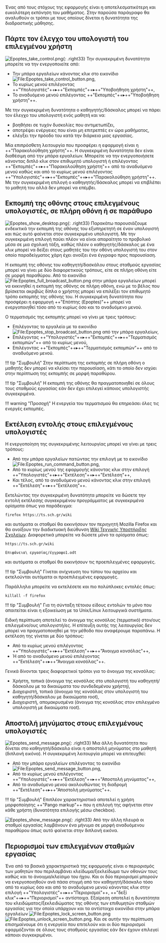 Ένας από τους στόχους της εφαρμογής είναι η αποτελεσματικότερη και
ευκολότερη εκπόνηση του μαθήματος. Στην παρούσα παράγραφο θα
αναλυθούν οι τρόποι με τους οποίους δίνεται η δυνατότητα της
διαδραστικής μάθησης.

## Πάρτε τον έλεγχο του υπολογιστή του επιλεγμένου χρήστη

![Epoptes_take_control.png](Epoptes_take_control.png){: .right33}
Την συγκεκριμένη δυνατότητα μπορείτε να την ενεργοποιείτε από:

  - Την μπάρα εργαλείων κάνοντας κλικ στο εικονίδιο
    ![<File:Epoptes_take_control_button.png>](Epoptes_take_control_button.png),
  - Το κυρίως μενού επιλέγοντας ++"Υπολογιστές"++▸++"Εκπομπές"++▸++"Υποβοήθηση χρήστη"++,
  - Το αναδυόμενο μενού επιλέγοντας ++"Εκπομπές"++▸++"Υποβοήθηση χρήστη"++.

Με την συγκεκριμένη δυνατότητα ο καθηγητής/δάσκαλος μπορεί να πάρει τον
έλεγχο του υπολογιστή ενός μαθητή και να:

  - βοηθήσει σε τυχόν δυσκολίες που αντιμετωπίζει,
  - αποτρέψει ενέργειες που είναι μη επιτρεπτές εν ώρα μαθήματος,
  - ελέγξει την πρόοδο του κατά την διάρκεια μιας εργασίας.

Μία επιπρόσθετη λειτουργία που προσφέρει η εφαρμογή είναι η
++"Παρακολούθηση χρήστη"++. Η συγκεκριμένη δυνατότητα δεν είναι
διαθέσιμη από την μπάρα εργαλείων. Μπορείτε να την ενεργοποιήσετε
κάνοντας διπλό κλικ στον επιθυμητό υπολογιστή ή επιλέγοντας
++"Εκπομπές"++▸++"Παρακολούθηση χρήστη"++
από το αναδυόμενο μενού καθώς και από το κυρίως μενού επιλέγοντας
++"Υπολογιστές"++▸++"Εκπομπές"++▸++"Παρακολούθηση χρήστη"++. Με την
συγκεκριμένη επιλογή ο καθηγητής/δάσκαλος μπορεί να επιβλέπει το
μαθητή του αλλά δεν μπορεί να επέμβει.

## Εκπομπή της οθόνης στους επιλεγμένους υπολογιστές, σε πλήρη οθόνη ή σε παράθυρο

![Epoptes_show_desktop.png](Epoptes_show_desktop.png){: .right33} Παρακάτω
παρουσιάζουμε ενδεικτικά την εκπομπή της οθόνης του
εξυπηρετητή σε έναν υπολογιστή και πώς αυτό φαίνεται στον
συγκεκριμένο υπολογιστή. Με την συγκεκριμένη επιλογή παύει πλέον
να είναι απαραίτητο το προβολικό μέσα σε μια σχολική τάξη, καθώς πλέον
ο καθηγητής/δάσκαλος με ένα κλικ μπορεί να δείξει στους μαθητές του την
οθόνη υπολογιστή του στον οποίο παραδείγματος χάρη έχει ανοίξει ένα
έγγραφο προς παρουσίαση.

Η εκπομπή της οθόνης του καθηγητή/δασκάλου στους σταθμούς εργασίας
μπορεί να γίνει με δύο διαφορετικούς τρόπους, είτε σε πλήρη οθόνη
είτε σε μορφή παραθύρου. Από το εικονίδιο
![<File:Epoptes_full_broadcast_button.png>](Epoptes_full_broadcast_button.png)
στην μπάρα εργαλείων μπορεί να εκκινηθεί η εκπομπή της οθόνης σε πλήρη οθόνη,
ενώ με το βέλος που βρίσκεται ακριβώς δίπλα ο χρήστης μπορεί να επιλέξει τον επιθυμητό
τρόπο εκπομπής της οθόνης του. Η συγκεκριμένη δυνατότητα που
προσφέρει η εφαρμογή ++"Επόπτης (Epoptes)"++ μπορεί να ενεργοποιηθεί τόσο από το
κυρίως όσο και το αναδυόμενο μενού.

Ο τερματισμός της εκπομπής μπορεί να γίνει με τρεις τρόπους:

  - Επιλέγοντας το εργαλείο με το εικονίδιο
    ![<File:Epoptes_stop_broadcast_button.png>](Epoptes_stop_broadcast_button.png) από την μπάρα εργαλείων,
  - Επιλέγοντας ++"Υπολογιστές"++▸++"Εκπομπές"++▸++"Τερματισμός εκπομπών"++ από το κυρίως μενού,
  - Επιλέγοντας ++"Εκπομπές"++▸++"Τερματισμός εκπομπών"++ από το αναδυόμενο μενού.

!!! tip "Συμβουλή"
    Στην περίπτωση της εκπομπής σε πλήρη οθόνη ο μαθητής δεν μπορεί να κλείσει την παρουσίαση, κάτι το οποίο δεν ισχύει στην περίπτωση της εκπομπής σε μορφή παραθύρου.

!!! tip "Συμβουλή"
    Η εκπομπή της οθόνης θα πραγματοποιηθεί σε όλους τους σταθμούς εργασίας εάν δεν έχει επιλεγεί κάποιος υπολογιστής συγκεκριμένα.

!!! warning "Προσοχή"
    Η ενεργεία του τερματισμού θα επηρεάσει όλες τις ενεργές εκπομπές.

## Εκτέλεση εντολής στους επιλεγμένους υπολογιστές

Η ενεργοποίηση της συγκεκριμένης λειτουργίας μπορεί να γίνει με τρεις
τρόπους:

  - Από την μπάρα εργαλείων πατώντας την επιλογή με το εικονίδιο
    ![<File:Epoptes_run_command_button.png>](Epoptes_run_command_button.png),
  - Από το κυρίως μενού της εφαρμογής κάνοντας κλικ στην επιλογή
    ++"Υπολογιστές"++▸++"Εκτέλεση"++▸++"Εκτέλεση"++,
  - Και τέλος, από το αναδυόμενο μενού κάνοντας κλικ στην επιλογή ++"Εκτέλεση"++▸++"Εκτέλεση"++.

Εκτελώντας την συγκεκριμένη δυνατότητα μπορείτε να δώσετε την εντολή
εκτέλεσης συγκεκριμένου προγράμματος με συγκεκριμένα ορίσματα όπως
για παράδειγμα:

```
firefox https://ts.sch.gr/wiki
```

και αυτόματα οι σταθμοί θα εκκινήσουν τον περιηγητή Mozilla Firefox και
θα ανοίξουν την διαδικτυακή διεύθυνση
[Wiki Τεχνικής Υποστήριξης Σχολείων](https://ts.sch.gr/wiki/).
Διαφορετικά μπορείτε να δώσετε μόνο τα ορίσματα όπως:

```
https://ts.sch.gr/wiki
```

```
Επιφάνεια\ εργασίας/έγγραφο1.odt
```

και αυτόματα οι σταθμοί θα εκκινήσουν τις προεπιλεγμένες εφαρμογές.

!!! tip "Συμβουλή"
    Γίνεται ανίχνευση του τύπου του αρχείου και εκτελούνται αυτόματα οι προεπιλεγμένες εφαρμογές.

Παράλληλα μπορείτε να εκτελέσετε και πιο πολύπλοκες εντολές όπως:

```
killall -f firefox
```
!!! tip "Συμβουλή"
    Για τη σύνταξη τέτοιου είδους εντολών το μόνο που απαιτείται είναι η εξοικείωση με τα Unix/Linux λειτουργικά συστήματα.

Ειδική περίπτωση αποτελεί το άνοιγμα της κονσόλας (τερματικό) στον/ους
επιλεγμένο/ους υπολογιστή/ες. Η επίτευξη αυτής της λειτουργίας δεν
μπορεί να πραγματοποιηθεί με την μέθοδο που αναφέρουμε παραπάνω. Η
εκτέλεση της γίνεται με δύο τρόπους:

  - Από το κυρίως μενού επιλέγοντας ++"Υπολογιστές"++▸++"Εκτέλεση"++▸++"Άνοιγμα κονσόλας"++,
  - Ή από το αναδυόμενο μενού επιλέγοντας ++"Εκτέλεση"++▸++"Άνοιγμα κονσόλας"++.

Γενικά δίνονται τρεις διαφορετικοί τρόποι για το άνοιγμα της κονσόλας:

  - Χρήστη, τοπικά (άνοιγμα της κονσόλας στο υπολογιστή του
    καθηγητή/δάσκαλου με τα δικαιώματα του συνδεδεμένου
    χρήστη),
  - Διαχειριστή, τοπικά (άνοιγμα της κονσόλας στον υπολογιστή του
    καθηγητή/δάσκαλου με δικαιώματα root),
  - Διαχειριστή, απομακρυσμένα (άνοιγμα της κονσόλας στον επιλεγμένο
    υπολογιστή με δικαιώματα root).

## Αποστολή μηνύματος στους επιλεγμένους υπολογιστές

![Epoptes_send_message.png](Epoptes_send_message.png){: .right33}
Μια άλλη δυνατότητα που δίνεται στο καθηγητή/δάσκαλο είναι η αποστολή
μηνύματος στο μαθητή (διπλανή εικόνα). Η συγκεκριμένη λειτουργία μπορεί να επιτευχθεί:

  - Από την μπάρα εργαλείων επιλέγοντας το εικονίδιο
    ![<File:Epoptes_send_message_button.png>](Epoptes_send_message_button.png),
  - Από το κυρίως μενού επιλέγοντας ++"Υπολογιστές"++▸++"Εκτέλεση"++▸++"Αποστολή μηνύματος"++,
  - Από το αναδυόμενο μενού ακολουθώντας τη διαδρομή ++"Εκτέλεση"++▸++"Αποστολή μηνύματος"++.

!!! tip "Συμβουλή"
    Επιπλέον χαρακτηριστικό αποτελεί η χρήση μορφοποίησης
    ++"Pango markup"++ που η επιλογή της αφήνεται στον κάθε χρήστη
    (δυνατότητα επιλογής μέσω checkbox).

![Epoptes_show_message.png](Epoptes_show_message.png){: .right33}
Από την άλλη πλευρά οι σταθμοί εργασίας λαμβάνουν ένα μήνυμα σε μορφή
αναδυόμενου παραθύρου όπως αυτό φαίνεται στην διπλανή εικόνα.

## Περιορισμοί των επιλεγμένων σταθμών εργασίας

Ένα από τα βασικά χαρακτηριστικά της εφαρμογής είναι ο περιορισμός των
μαθητών που περιλαμβάνει κλείδωμα/ξεκλείδωμα των οθονών τους καθώς και
το άνοιγμα/κλείσιμο του ήχου. Και οι δύο περιορισμοί μπορούν να
ενεργοποιηθούν ανά πάσα στιγμή από τον καθηγητή/δάσκαλο τόσο
από το κυρίως όσο και από το αναδυόμενο μενού κάνοντας κλικ στην
επιλογή ++"Υπολογιστές"++▸++"Περιορισμοί"++, ++"δεξί κλικ"++▸++"Περιορισμοί"++ αντίστοιχα.
Εξαίρεση αποτελεί η δυνατότητα του κλειδώματος/ξεκλειδώματος της οθόνης
των επιθυμητών σταθμών εργασίας για την οποία υπάρχουν και τα αντίστοιχα
εικονίδια στην μπάρα εργαλείων
![<File:Epoptes_lock_screen_button.png>](Epoptes_lock_screen_button.png)
![<File:Epoptes_unlock_screen_button.png>](Epoptes_unlock_screen_button.png).
Και σε αυτήν την περίπτωση επισημαίνουμε ότι η ενεργεία που επιτελούν και
οι δύο περιορισμοί εφαρμόζονται σε όλους τους σταθμούς εργασίας εάν δεν έχουν επιλεγεί
κάποιοι συγκεκριμένοι.
